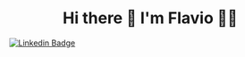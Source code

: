 <h1 align='center'>
  Hi there 👋 I'm Flavio 👨‍💻
</h1>

<p align='center'>
  
[![Linkedin Badge](https://img.shields.io/badge/LinkedIn-0077B5?style=for-the-badge&logo=linkedin&logoColor=white=&link=https://www.linkedin.com/in/flavioapereira/)](https://www.linkedin.com/in/flavioapereira/)
  
</p>










<!--
**flavioalessandropereira/flavioalessandropereira** is a ✨ _special_ ✨ repository because its `README.md` (this file) appears on your GitHub profile.

Here are some ideas to get you started:

- 🔭 I’m currently working on ...
- 🌱 I’m currently learning ...
- 👯 I’m looking to collaborate on ...
- 🤔 I’m looking for help with ...
- 💬 Ask me about ...
- 📫 How to reach me: ...
- 😄 Pronouns: ...
- ⚡ Fun fact: ...
-->
<!--stackedit_data:
eyJoaXN0b3J5IjpbMTcyNjQzNzg0Miw0Njg2NTg4MSw0Njg2NT
g4MSwtMTk0NDI3NTc2LDE5NjgxNTI2NTUsLTcwODIxMjIwLDEx
OTQ3ODA2NzEsLTE1NjExOTA1NzcsLTE2MzYyNzM3NTEsLTExNz
IxMjU1MDUsLTQzNzkxNjU4NSwxOTMwNjM0MzU1LC0xNDE2ODcw
NjM4LDg4NzE2NzM2NCwtNTc0Njg5ODA4LC0xODI2NTU3ODk3XX
0=
-->
